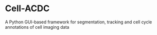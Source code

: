 # Cell-ACDC

A Python GUI-based framework for segmentation, tracking and cell cycle annotations of cell imaging data
